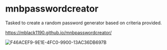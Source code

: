 # mnbpasswordcreator

Tasked to create a random password generator based on criteria provided.

https://mblack1190.github.io/mnbpasswordcreator/

![F46ACEF9-9E1E-4FC0-9900-13AC36DB697B](https://user-images.githubusercontent.com/59288749/79920697-49b4ca80-83f6-11ea-8c95-4f66f1504d02.jpeg)
